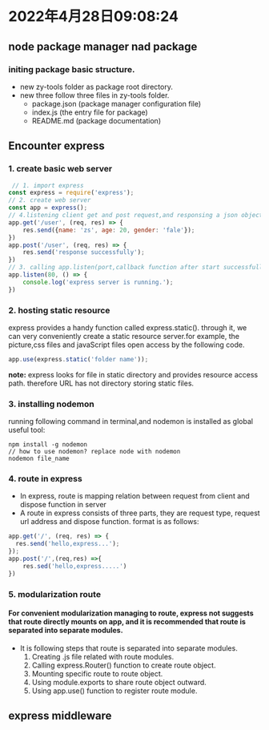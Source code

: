# 2022年4月28日09:08:24

## node package manager nad package

### initing package basic structure.

- new zy-tools folder as package root directory.
- new three follow three files in zy-tools folder.
    * package.json (package manager configuration file)
    * index.js (the entry file for package)
    * README.md (package documentation)

## Encounter express

### 1. create basic web server

```js
 // 1. import express
const express = require('express');
// 2. create web server
const app = express();
// 4.listening client get and post request,and responsing a json object to client.
app.get('/user', (req, res) => {
    res.send({name: 'zs', age: 20, gender: 'fale'});
})
app.post('/user', (req, res) => {
    res.send('response successfully');
})
// 3. calling app.listen(port,callback function after start successfully) to start server.
app.listen(80, () => {
    console.log('express server is running.');
})
```

### 2. hosting static resource

express provides a handy function called express.static(). through it, we can very conveniently create a static resource
server.for example, the picture,css files and javaScript files open access by the following code.

```js
app.use(express.static('folder name'));
```

**note:** express looks for file in static directory and provides resource access path. therefore URL has not directory
storing static files.

### 3. installing nodemon

running following command in terminal,and nodemon is installed as global useful tool:

```
npm install -g nodemon
// how to use nodemon? replace node with nodemon
nodemon file_name 
```
### 4. route in express

- In express, route is mapping relation between request from client and dispose function in server
- A route in express consists of three parts, they are request type, request url address and dispose function. format is
  as follows:
```js
app.get('/', (req, res) => {
  res.send('hello,express...');
});
app.post('/',(req,res) =>{
    res.sed('hello,express.....')
})
```
### 5. modularization route

#### For convenient modularization managing to route, express not suggests that route directly mounts on app, and it is recommended that route is separated into separate modules. 
 - It is following steps that route is separated into separate modules.
    1. Creating .js file related with route modules.
    2. Calling express.Router() function to create route object.
    3. Mounting specific route to route object.
    4. Using module.exports to share route object outward.
    5. Using app.use() function to register route module.















    
## express middleware
